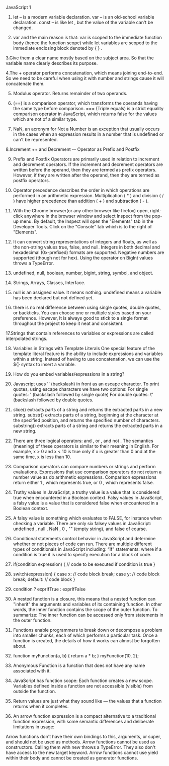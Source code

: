 JavaScript 1

1. let – is a modern variable declaration.
   var – is an old-school variable declaration.
   const – is like let , but the value of the variable can't be changed.

2. var and the main reason is that:
   var is scoped to the immediate function body (hence the function scope) while let variables are scoped to the immediate enclosing block denoted by { } .

3.Give them a clear name mostly based on the subject area. So that the variable name clearly describes its purpose.

4.The + operator performs concatenation, which means joining end-to-end. So we need to be careful when using it with number and strings cause it will concatenate them.

5. Modulus operator. Returns remainder of two operands.

6. (==) is a comparison operator, which transforms the operands having the same type before comparison.
   === (Triple equals) is a strict equality comparison operator in JavaScript, which returns false for the values which are not of a similar type.

7. NaN, an acronym for Not a Number is an exception that usually occurs in the cases when an expression results in a number that is undefined or can't be represented.

8.Increment ++ and Decrement -- Operator as Prefix and Postfix

9. Prefix and Postfix Operators are primarily used in relation to increment and decrement operators. If the increment and decrement operators are written before the operand, then they are termed as prefix operators. However, if they are written after the operand, then they are termed as postfix operators.

10. Operator precedence describes the order in which operations are performed in an arithmetic expression. Multiplication ( \* ) and division ( / ) have higher precedence than addition ( + ) and subtraction ( - ).

11. With the Chrome browser(or any other browser like firefox) open, right-click anywhere in the browser window and select Inspect from the pop-up menu. By default, the Inspect will open the "Elements" tab in the Developer Tools. Click on the "Console" tab which is to the right of "Elements".

12. It can convert string representations of integers and floats, as well as the non-string values true, false, and null. Integers in both decimal and hexadecimal (0x-prefixed) formats are supported. Negative numbers are supported (though not for hex). Using the operator on BigInt values throws a TypeError.

13. undefined, null, boolean, number, bigint, string, symbol, and object.

14. Strings, Arrays, Classes, Interface.

15. null is an assigned value. It means nothing. undefined means a variable has been declared but not defined yet.

16. there is no real difference between using single quotes, double quotes, or backticks. You can choose one or multiple styles based on your preference. However, It is always good to stick to a single format throughout the project to keep it neat and consistent.

17.Strings that contain references to variables or expressions are called interpolated strings.

18. Variables in Strings with Template Literals
    One special feature of the template literal feature is the ability to include expressions and variables within a string. Instead of having to use concatenation, we can use the ${} syntax to insert a variable.

19. How do you embed variables/expressions in a string?

20. Javascript uses '\' (backslash) in front as an escape character. To print quotes, using escape characters we have two options: For single quotes: \' (backslash followed by single quote) For double quotes: \” (backslash followed by double quotes.

21. slice() extracts parts of a string and returns the extracted parts in a new string. substr() extracts parts of a string, beginning at the character at the specified position, and returns the specified number of characters. substring() extracts parts of a string and returns the extracted parts in a new string.

22. There are three logical operators: and , or , and not . The semantics (meaning) of these operators is similar to their meaning in English. For example, x > 0 and x < 10 is true only if x is greater than 0 and at the same time, x is less than 10.

23. Comparison operators can compare numbers or strings and perform evaluations. Expressions that use comparison operators do not return a number value as do arithmetic expressions. Comparison expressions return either 1 , which represents true, or 0 , which represents false.

24. Truthy values In JavaScript, a truthy value is a value that is considered true when encountered in a Boolean context. Falsy values In JavaScript, a falsy value is a value that is considered false when encountered in a Boolean context.

25. A falsy value is something which evaluates to FALSE, for instance when checking a variable. There are only six falsey values in JavaScript: undefined , null , NaN , 0 , "" (empty string), and false of course.

26. Conditional statements control behavior in JavaScript and determine whether or not pieces of code can run. There are multiple different types of conditionals in JavaScript including: “If” statements: where if a condition is true it is used to specify execution for a block of code.

27. if(condition expression)
    {
    // code to be executed if condition is true
    }

28. switch(expression) {
    case x:
    // code block
    break;
    case y:
    // code block
    break;
    default:
    // code block
    }

29. condition ? exprIfTrue : exprIfFalse

30. A nested function is a closure, this means that a nested function can "inherit" the arguments and variables of its containing function. In other words, the inner function contains the scope of the outer function. To summarize: The inner function can be accessed only from statements in the outer function.

31. Functions enable programmers to break down or decompose a problem into smaller chunks, each of which performs a particular task. Once a function is created, the details of how it works can almost be forgotten about.

32. function myFunction(a, b) {
    return a \* b;
    }
    myFunction(10, 2);

33. Anonymous Function is a function that does not have any name associated with it.

34. JavaScript has function scope: Each function creates a new scope. Variables defined inside a function are not accessible (visible) from outside the function.

35. Return values are just what they sound like — the values that a function returns when it completes.

36. An arrow function expression is a compact alternative to a traditional function expression, with some semantic differences and deliberate limitations in usage:

Arrow functions don't have their own bindings to this, arguments, or super, and should not be used as methods.
Arrow functions cannot be used as constructors. Calling them with new throws a TypeError. They also don't have access to the new.target keyword.
Arrow functions cannot use yield within their body and cannot be created as generator functions.

